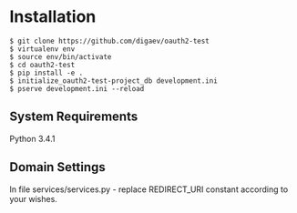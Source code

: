 Installation
============

    $ git clone https://github.com/digaev/oauth2-test
    $ virtualenv env
    $ source env/bin/activate
    $ cd oauth2-test
    $ pip install -e .
    $ initialize_oauth2-test-project_db development.ini
    $ pserve development.ini --reload


System Requirements
-------------------

Python 3.4.1

Domain Settings
---------------

In file services/services.py - replace REDIRECT_URI constant according to your wishes.
